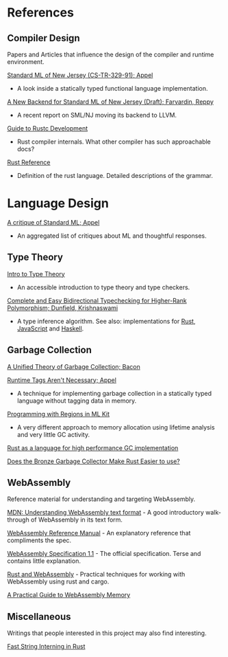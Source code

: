 # References

## Compiler Design

Papers and Articles that influence the design of the compiler and runtime environment.

[Standard ML of New Jersey (CS-TR-329-91); Appel](https://www.cs.princeton.edu/~appel/papers/smlnj.pdf)
- A look inside a statically typed functional language implementation.

[A New Backend for Standard ML of New Jersey (Draft); Farvardin, Reppy](https://people.cs.uchicago.edu/~jhr/papers/2020/ifl-smlnj-llvm.pdf)
- A recent report on SML/NJ moving its backend to LLVM.

[Guide to Rustc Development](https://rustc-dev-guide.rust-lang.org)
- Rust compiler internals. What other compiler has such approachable docs?

[Rust Reference](https://doc.rust-lang.org/stable/reference/)
- Definition of the rust language. Detailed descriptions of the grammar.

# Language Design

[A critique of Standard ML; Appel](https://www.cs.princeton.edu/~appel/papers/critique.pdf)
- An aggregated list of critiques about ML and thoughtful responses.

## Type Theory

[Intro to Type Theory](https://mukulrathi.com/create-your-own-programming-language/intro-to-type-checking/)
- An accessible introduction to type theory and type checkers.

[Complete and Easy Bidirectional Typechecking for Higher-Rank Polymorphism; Dunfield, Krishnaswami](https://www.cl.cam.ac.uk/~nk480/bidir.pdf)
- A type inference algorithm. See also: implementations for
[Rust](https://github.com/JDemler/BidirectionalTypechecking),
[JavaScript](https://github.com/atennapel/bidirectional.js)
and [Haskell](https://github.com/ollef/Bidirectional).

## Garbage Collection

[A Unified Theory of Garbage Collection; Bacon](https://courses.cs.washington.edu/courses/cse590p/05au/p50-bacon.pdf)

[Runtime Tags Aren't Necessary; Appel](https://www.cs.princeton.edu/~appel/papers/142.pdf)
- A technique for implementing garbage collection in a statically typed language
  without tagging data in memory.

[Programming with Regions in ML Kit](https://elsman.com/mlkit/pdf/mlkit-4.3.0.pdf)
- A very different approach to memory allocation using lifetime analysis
  and very little GC activity.

[Rust as a language for high performance GC implementation](https://dl.acm.org/doi/10.1145/2926697.2926707)

[Does the Bronze Garbage Collector Make Rust Easier to use?](https://arxiv.org/pdf/2110.01098.pdf)

## WebAssembly

Reference material for understanding and targeting WebAssembly.

[MDN: Understanding WebAssembly text format](https://developer.mozilla.org/en-US/docs/WebAssembly/Understanding_the_text_format) -
A good introductory walk-through of WebAssembly in its text form.

[WebAssembly Reference Manual](https://github.com/sunfishcode/wasm-reference-manual/blob/master/WebAssembly.md) -
An explanatory reference that compliments the spec.

[WebAssembly Specification 1.1](https://webassembly.github.io/spec/core/_download/WebAssembly.pdf) -
The official specification. Terse and contains little explanation.

[Rust and WebAssembly](https://rustwasm.github.io/docs/book/introduction.html) -
Practical techniques for working with WebAssembly using rust and cargo.

[A Practical Guide to WebAssembly Memory](https://radu-matei.com/blog/practical-guide-to-wasm-memory/)

## Miscellaneous

Writings that people interested in this project may also find interesting.

[Fast String Interning in Rust](https://matklad.github.io/2020/03/22/fast-simple-rust-interner.html)

